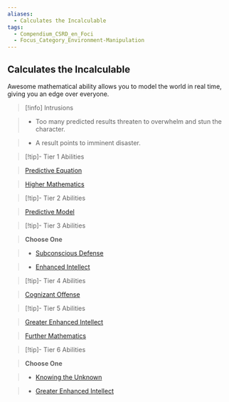 ```yaml
---
aliases:
  - Calculates the Incalculable
tags:
  - Compendium_CSRD_en_Foci
  - Focus_Category_Environment-Manipulation
---
```

  
    
## Calculates the Incalculable    
Awesome mathematical ability allows you to model the world in real time, giving you an edge over everyone.    
  
>[!info] Intrusions    
>- Too many predicted results threaten to overwhelm and stun the character.    
>- A result points to imminent disaster.    
  
  
>[!tip]- Tier 1 Abilities    
> [Predictive Equation](Predictive-Equation.md)    
> [Higher Mathematics](Higher-Mathematics.md)    
  
  
>[!tip]- Tier 2 Abilities    
> [Predictive Model](Predictive-Model.md)    
  
  
>[!tip]- Tier 3 Abilities    
> **Choose One**    
>- [Subconscious Defense](Subconscious-Defense.md)    
>- [Enhanced Intellect](Enhanced-Intellect.md)    
  
  
>[!tip]- Tier 4 Abilities    
> [Cognizant Offense](Cognizant-Offense.md)    
  
  
>[!tip]- Tier 5 Abilities    
> [Greater Enhanced Intellect](Greater-Enhanced-Intellect.md)    
> [Further Mathematics](Further-Mathematics.md)    
  
  
>[!tip]- Tier 6 Abilities    
> **Choose One**    
>- [Knowing the Unknown](Knowing-the-Unknown.md)    
>- [Greater Enhanced Intellect](Greater-Enhanced-Intellect.md)